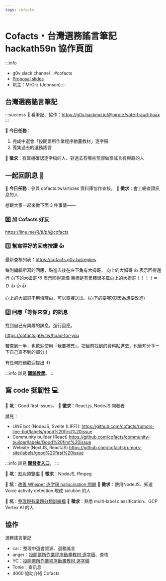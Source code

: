 ```yaml
---
tags: cofacts
---
```


# Cofacts・台灣選務謠言筆記 hackath59n 協作頁面

:::info
- g0v slack channel：#cofacts
- [Proposal slides](https://docs.google.com/presentation/d/1KPqx0DCLR_h-6FfOv3qa94QuO70ZGwYSnOZNwAOBMZM/edit#slide=id.g28caf866bb2_1_0)
- 坑主：MrOrz (Johnson)
:::

## 台灣選務謠言筆記

:::success
:pencil: 看筆記、協作：https://g0v.hackmd.io/@mrorz/vote-fraud-hoax
:::

💼 **今日任務**：
  1. 完成中選會「投開票所作業程序動畫教材」逐字稿
  2. 蒐集過去的選務謠言

🙏 **徵求**：有耳機確認逐字稿的人、對過去有哪些荒謬做票謠言有興趣的人



## 一起回訊息  :pencil: 

💼 **今日任務**：參與 cofacts.tw/articles 資料庫協作查核。
🙏 **徵求**：會上網查證訊息的人

想跟大家一起來做下面 3 件事情——

### :zero: 加 Cofacts 好友
https://line.me/R/ti/p/@cofacts

### :one: 幫寫得好的回應按讚 :thumbsup: 

最新查核列表：https://cofacts.g0v.tw/replies

每則編輯所寫的回應，點進去後在左下角有大拇哥。
向上的大姆哥 :thumbsup: 表示回得還行
向下的大姆哥 :thumbsdown: 表示回得真爛
目標是有累積很多篇向上的大拇哥！！！！＝Ｄ :thumbsup: :thumbsup: :thumbsup: 

向上的大姆哥不用填理由，可以直接送出。(向下的要喔XD因為想要改進)

### :two: 回應「等你來查」的訊息
找到自己有興趣的訊息，進行回應。

https://cofacts.g0v.tw/hoax-for-you

若查到一半，也歡迎使用「我要補充」，把目前找到的資料貼進去，也簡短分享一下自己查不到的部分！

有任何問題歡迎提出 :D

:::info
詳見 [**闢謠教學**](https://cofacts.tw/tutorial?tab=bust-hoaxes)。
:::

## 寫 code 挺韌性 :computer: 

💼 **坑**：Good first issues。
🙏 **徵求**：React.js, NodeJS 開發者

請見：

- LINE bot (NodeJS, Svelte (LIFF)): https://github.com/cofacts/rumors-line-bot/labels/good%20first%20issue
- Community builder (React) https://github.com/cofacts/community-builder/labels/Good%20first%20issue
- Website (NextJS, ReactJS) https://github.com/cofacts/rumors-site/labels/good%20first%20issue

:::info
詳見 [**開發者入口**](https://beta.hackfoldr.org/1yXwRJwFNFHNJibKENnLCAV5xB8jnUvEwY_oUq-KcETU/https%253A%252F%252Fhackmd.io%252Fs%252Fr1nfwTrgM)。
:::

💼 **坑**：[影片預覽檔](https://github.com/cofacts/rumors-api/issues/326)
🙏 **徵求**：NodeJS, ffmpeg


💼 **坑**：[改善 Whisper 逐字稿 hallucination 問題](https://github.com/cofacts/rumors-api/issues/322)
🙏 **徵求**：使用NodeJS、知道 Voice activity detection 現成 solution 的人

💼 **坑**：[整理現有議題分類訓練檔](https://github.com/cofacts/ground-truth/issues/1)
🙏 **徵求**：熟悉 multi-label classification、GCP Vertex AI 的人


## 協作

選務謠言筆記
- cai：整理中選會資源、選務謠言
- anger：[投開票所作業程序動畫教材 逐字稿](https://g0v.hackmd.io/@mrorz/vote-fraud-hoax/%2FHw7fiVMaS_KmWvZ2EA49Gw)、查核
- YC：[投開票所作業程序動畫教材 逐字稿](https://g0v.hackmd.io/@mrorz/vote-fraud-hoax/%2FHw7fiVMaS_KmWvZ2EA49Gw)
- Tonie：查訊息
- 4000 協助介紹 Cofacts

<!--
Development
- Moritz
-->
